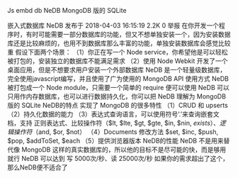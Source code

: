 Js embd db NeDB    MongoDB 版的 SQLite



嵌入式数据库 NeDB
发布于 2018-04-03 16:15:19
2.2K
0
举报
在你开发一个程序时，有时可能需要一部分数据库的功能，但又不想单独安装一个，因为安装数据库还是比较麻烦的，也用不到数据库那么丰富的功能，单独安装数据库会感觉比较重
假设下面两个场景：
（1）你正在写一个 Node service，你希望他是可以轻松被打包的，安装独立的数据库不能满足需求
（2）使用 Node Webkit 开发了一个桌面应用，但是不想要求用户安装一个外部数据库
NeDB 是一个轻量级数据库，完全使用javascript编写，并且使用了广为使用的 MongoDB API 使用方式
NeDB 被打包成一个 Node module，只需要一个简单的 require 便可以使用
NeDB 可以只用作内存数据库，也可以进行数据持久化，你可以把 NeDB 理解为 MongoDB 版的 SQLite
NeDB的特点
实现了 MongoDB 的很多特性
（1）CRUD 和 upserts
（2）持久化数据的能力
（3）表达式查询语言，可以使用符号‘.’来查询嵌套文档，支持 正则表达式、比较操作符（$lt, $lte, $gt, $gte, $in, $nin, $exists）、逻辑操作符（$and, $or, $not）
（4）Documents 修改方法 $set, $inc, $push, $pop, $addToSet, $each
（5）提供浏览器版本
NeDB的性能
NeDB 不是用来替代像 MongoDB 这样的真实数据库的，所以他的目标不是尽可能的快，而是够用就行
NeDB 可以达到 写 5000次/秒、读 25000次/秒
如果你的需求超出了这个，那么NeDB便不适合了

